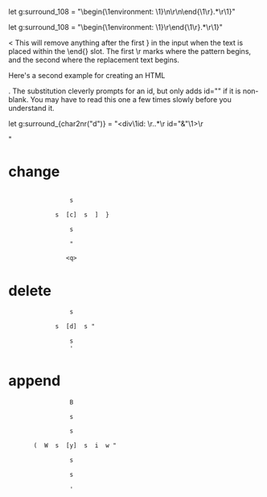 
let g:surround_108 = "\\begin{\1environment: \1}\n\r\n\\end{\1\r}.*\r\1}"

let g:surround_108 = "\\begin{\1environment: \1}\r\\end{\1\r}.*\r\1}"

<
This will remove anything after the first } in the input when
the text is placed within the \end{} slot. The first \r marks
where the pattern begins, and the second where the replacement
text begins.

Here's a second example for creating an HTML <div>. The
substitution cleverly prompts for an id, but only adds id=""
if it is non-blank. You may have to read this one a few times
slowly before you understand it.
>

  let g:surround_{char2nr("d")} = "<div\1id: \r..*\r id=\"&\"\1>\r</div>"

# change

```txt

                 s

             s  [c]  s  ]  }

                 s

                 "

                <q>
```

# delete

```txt
                 s

             s  [d]  s "

                 s
                 '
```

# append

```txt
                 B

                 s

                 s

       (  W  s  [y]  s  i  w "

                 s

                 s

                 '

```
